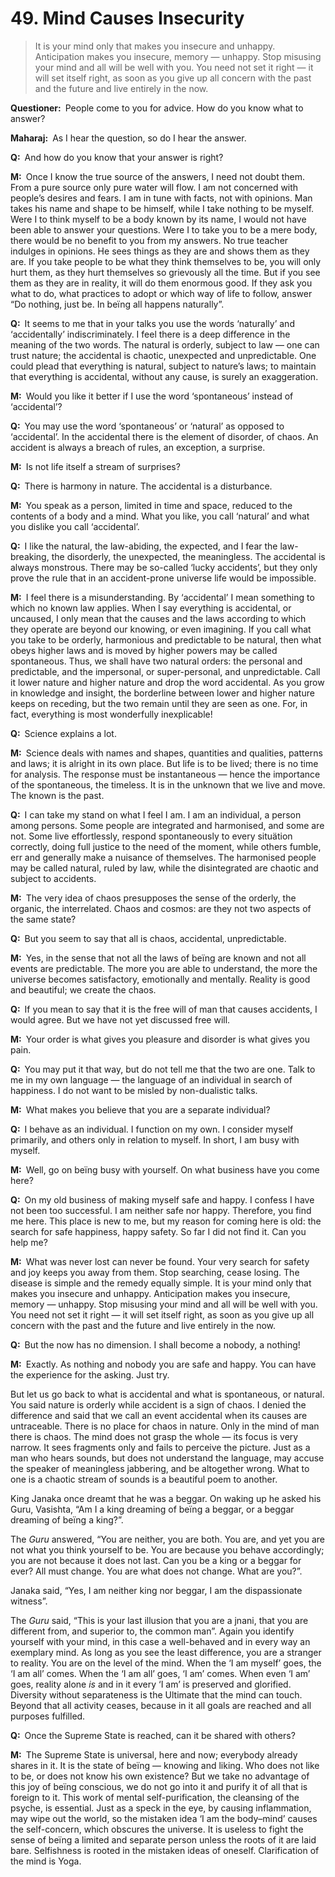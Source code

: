 # 49. Mind Causes Insecurity

>It is your mind only that makes you insecure and unhappy. 
Anticipation makes you insecure, memory — unhappy. 
Stop misusing your mind and all will be well with you. 
You need not set it right — it will set itself right, as soon as you give up all concern with the past and the future and live entirely in the now.

**Questioner:**&ensp;People come to you for advice. How do you know what to answer?

**Maharaj:**&ensp;As I hear the question, so do I hear the answer.

**Q:**&ensp;And how do you know that your answer is right?

**M:**&ensp;Once I know the true source of the answers, I need not doubt them. 
From a pure source only pure water will flow. 
I am not concerned with people’s desires and fears. 
I am in tune with facts, not with opinions. 
Man takes his name and shape to be himself, while I take nothing to be myself. 
Were I to think myself to be a body known by its name, I would not have been able to answer your questions. 
Were I to take you to be a mere body, there would be no benefit to you from my answers. 
No true teacher indulges in opinions. 
He sees things as they are and shows them as they are. 
If you take people to be what they think themselves to be, you will only hurt them, as they hurt themselves so grievously all the time. 
But if you see them as they are in reality, it will do them enormous good. 
If they ask you what to do, what practices to adopt or which way of life to follow, answer “Do nothing, just be. 
In beïng all happens naturally”.

**Q:**&ensp;It seems to me that in your talks you use the words ‘naturally’ and ‘accidentally’ indiscriminately. 
I feel there is a deep difference in the meaning of the two words. 
The natural is orderly, subject to law — one can trust nature; the accidental is chaotic, unexpected and unpredictable. 
One could plead that everything is natural, subject to nature’s laws; to maintain that everything is accidental, without any cause, is surely an exaggeration.

**M:**&ensp;Would you like it better if I use the word ‘spontaneous’ instead of ‘accidental’?

**Q:**&ensp;You may use the word ‘spontaneous’ or ‘natural’ as opposed to ‘accidental’. 
In the accidental there is the element of disorder, of chaos. 
An accident is always a breach of rules, an exception, a surprise.

**M:**&ensp;Is not life itself a stream of surprises?

**Q:**&ensp;There is harmony in nature. 
The accidental is a disturbance.

**M:**&ensp;You speak as a person, limited in time and space, reduced to the contents of a body and a mind. 
What you like, you call ‘natural’ and what you dislike you call ‘accidental’.

**Q:**&ensp;I like the natural, the law-abiding, the expected, and I fear the law-breaking, the disorderly, the unexpected, the meaningless. 
The accidental is always monstrous. 
There may be so-called ‘lucky accidents’, but they only prove the rule that in an accident-prone universe life would be impossible.

**M:**&ensp;I feel there is a misunderstanding. 
By ‘accidental’ I mean something to which no known law applies. 
When I say everything is accidental, or uncaused, I only mean that the causes and the laws according to which they operate are beyond our knowing, or even imagining. 
If you call what you take to be orderly, harmonious and predictable to be natural, then what obeys higher laws and is moved by higher powers may be called spontaneous. 
Thus, we shall have two natural orders: the personal and predictable, and the impersonal, or super-personal, and unpredictable. 
Call it lower nature and higher nature and drop the word accidental. 
As you grow in knowledge and insight, the borderline between lower and higher nature keeps on receding, but the two remain until they are seen as one. 
For, in fact, everything is most wonderfully inexplicable!

**Q:**&ensp;Science explains a lot.

**M:**&ensp;Science deals with names and shapes, quantities and qualities, patterns and laws; it is alright in its own place. 
But life is to be lived; there is no time for analysis. 
The response must be instantaneous — hence the importance of the spontaneous, the timeless. 
It is in the unknown that we live and move. 
The known is the past.

**Q:**&ensp;I can take my stand on what I feel I am. 
I am an individual, a person among persons. 
Some people are integrated and harmonised, and some are not. 
Some live effortlessly, respond spontaneously to every situätion correctly, doing full justice to the need of the moment, while others fumble, err and generally make a nuisance of themselves. 
The harmonised people may be called natural, ruled by law, while the disintegrated are chaotic and subject to accidents.

**M:**&ensp;The very idea of chaos presupposes the sense of the orderly, the organic, the interrelated. 
Chaos and cosmos: are they not two aspects of the same state?

**Q:**&ensp;But you seem to say that all is chaos, accidental, unpredictable.

**M:**&ensp;Yes, in the sense that not all the laws of beïng are known and not all events are predictable. 
The more you are able to understand, the more the universe becomes satisfactory, emotionally and mentally. 
Reality is good and beautiful; we create the chaos.

**Q:**&ensp;If you mean to say that it is the free will of man that causes accidents, I would agree. 
But we have not yet discussed free will.

**M:**&ensp;Your order is what gives you pleasure and disorder is what gives you pain.

**Q:**&ensp;You may put it that way, but do not tell me that the two are one. 
Talk to me in my own language — the language of an individual in search of happiness. 
I do not want to be misled by non-dualistic talks.

**M:**&ensp;What makes you believe that you are a separate individual?

**Q:**&ensp;I behave as an individual. 
I function on my own. 
I consider myself primarily, and others only in relation to myself. 
In short, I am busy with myself.

**M:**&ensp;Well, go on beïng busy with yourself. 
On what business have you come here?

**Q:**&ensp;On my old business of making myself safe and happy. 
I confess I have not been too successful. 
I am neither safe nor happy. 
Therefore, you find me here. 
This place is new to me, but my reason for coming here is old: the search for safe happiness, happy safety. 
So far I did not find it. 
Can you help me?

**M:**&ensp;What was never lost can never be found. 
Your very search for safety and joy keeps you away from them. 
Stop searching, cease losing. 
The disease is simple and the remedy equally simple. 
It is your mind only that makes you insecure and unhappy. 
Anticipation makes you insecure, memory — unhappy. 
Stop misusing your mind and all will be well with you. 
You need not set it right — it will set itself right, as soon as you give up all concern with the past and the future and live entirely in the now.

**Q:**&ensp;But the now has no dimension. 
I shall become a nobody, a nothing!

**M:**&ensp;Exactly. 
As nothing and nobody you are safe and happy. 
You can have the experience for the asking. 
Just try. 

But let us go back to what is accidental and what is spontaneous, or natural. 
You said nature is orderly while accident is a sign of chaos. 
I denied the difference and said that we call an event accidental when its causes are untraceable. 
There is no place for chaos in nature. 
Only in the mind of man there is chaos. 
The mind does not grasp the whole — its focus is very narrow. 
It sees fragments only and fails to perceive the picture. 
 Just as a man who hears sounds, but does not understand the language, may accuse the speaker of meaningless jabbering, and be altogether wrong. 
 What to one is a chaotic stream of sounds is a beautiful poem to another. 

King Janaka once dreamt that he was a beggar. 
On waking up he asked his <span data-tippy-content="Spiritual teacher, preceptor.">Guru</span>, Vasishta, “Am I a king dreaming of beïng a beggar, or a beggar dreaming of beïng a king?”. 

The *Guru* answered, “You are neither, you are both. 
You are, and yet you are not what you think yourself to be. 
You are because you behave accordingly; you are not because it does not last. 
Can you be a king or a beggar for ever? 
All must change. 
You are what does not change. 
What are you?”. 

Janaka said, “Yes, I am neither king nor beggar, I am the dispassionate witness”. 

The *Guru* said, “This is your last illusion that you are a <span data-tippy-content="The knower, especially of the higher knowledge derived from meditation; “closely related to the knowledge of Brahman”.">jnani</span>, that you are different from, and superior to, the common man”. 
Again you identify yourself with your mind, in this case a well-behaved and in every way an exemplary mind. 
As long as you see the least difference, you are a stranger to reality. 
You are on the level of the mind. 
When the ‘I am myself’ goes, the ‘I am all’ comes. 
When the ‘I am all’ goes, ‘I am’ comes. 
When even ‘I am’ goes, reality alone *is* and in it every ‘I am’ is preserved and glorified. 
Diversity without separateness is the Ultimate that the mind can touch. 
Beyond that all activity ceases, because in it all goals are reached and all purposes fulfilled.

**Q:**&ensp;Once the Supreme State is reached, can it be shared with others?

**M:**&ensp;The Supreme State is universal, here and now; everybody already shares in it. It is the state of beïng — knowing and liking. Who does not like to be, or does not know his own existence? But we take no advantage of this joy of beïng conscious, we do not go into it and purify it of all that is foreign to it. This work of mental self-purification, the cleansing of the psyche, is essential. Just as a speck in the eye, by causing inflammation, may wipe out the world, so the mistaken idea ‘I am the body–mind’ causes the self-concern, which obscures the universe. It is useless to fight the sense of beïng a limited and separate person unless the roots of it are laid bare. Selfishness is rooted in the mistaken ideas of oneself. Clarification of the mind is <span data-tippy-content="One of the six systems of the Hindu philosophy (from <em>yoj</em>, to yoke or join). <em>Yoga</em> teaches the means by which the individual spirit (<em>jivatma</em>) can be joined or united with the universal spirit (<em>Paramatma</em>).">Yoga</span>.

<script>
export default {
  props: ["slot-key"],
  mounted () {
    tippy("[data-tippy-content]", {allowHTML: true});
  }
}
</script>
